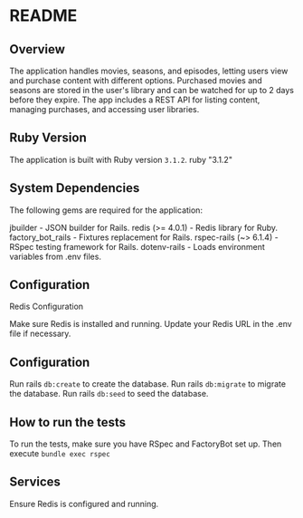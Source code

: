 # README

## Overview

The application handles movies, seasons, and episodes, letting users view and purchase content with different options. Purchased movies and seasons are stored in the user's library and can be watched for up to 2 days before they expire. The app includes a REST API for listing content, managing purchases, and accessing user libraries.

## Ruby Version

The application is built with Ruby version `3.1.2`.
ruby "3.1.2"

## System Dependencies

The following gems are required for the application:

jbuilder - JSON builder for Rails.
redis (>= 4.0.1) - Redis library for Ruby.
factory_bot_rails - Fixtures replacement for Rails.
rspec-rails (~> 6.1.4) - RSpec testing framework for Rails.
dotenv-rails - Loads environment variables from .env files.

## Configuration

Redis Configuration

Make sure Redis is installed and running. Update your Redis URL in the .env file if necessary.

## Configuration

Run rails `db:create` to create the database.
Run rails `db:migrate` to migrate the database.
Run rails `db:seed` to seed the database.

## How to run the tests

To run the tests, make sure you have RSpec and FactoryBot set up.
Then execute `bundle exec rspec`

## Services

Ensure Redis is configured and running.
